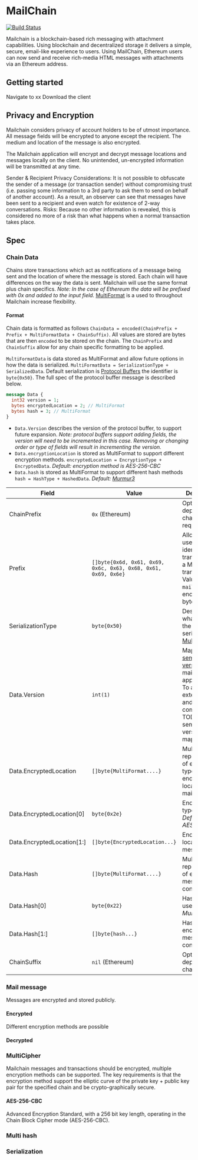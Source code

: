 # MailChain

[![Build Status](https://travis-ci.com/mailchain/mailchain.svg?branch=master)](https://travis-ci.com/mailchain/mailchain)

Mailchain is a blockchain-based rich messaging with attachment capabilities. Using blockchain and decentralized storage it delivers a simple, secure, email-like experience to users. Using MailChain, Ethereum users can now send and receive rich-media HTML messages with attachments via an Ethereum address.

## Getting started

Navigate to xx Download the client

## Privacy and Encryption

Mailchain considers privacy of account holders to be of utmost importance. All message fields will be encrypted to anyone except the recipient. The medium and location of the message is also encrypted.

The Mailchain application will encrypt and decrypt message locations and messages locally on the client. No unintended, un-encrypted information will be transmitted at any time.

Sender & Recipient Privacy Considerations: It is not possible to obfuscate the sender of a message (or transaction sender) without compromising trust (i.e. passing some information to a 3rd party to ask them to send on behalf of another account). As a result, an observer can see that messages have been sent to a recipient and even watch for existence of 2-way conversations.
Risks: Because no other information is revealed, this is considered no more of a risk than what happens when a normal transaction takes place.

## Spec

### Chain Data

Chains store transactions which act as notifications of a message being sent and the location of where the message is stored. Each chain will have differences on the way the data is sent. Mailchain will use the same format plus chain specifics. *Note: In the case of Ethereum the data will be prefixed with 0x and added to the input field.* [MultiFormat](https://github.com/multiformats/multiformats) is a used to throughout Mailchain increase flexibility.

#### Format

Chain data is formatted as follows `ChainData = encoded(ChainPrefix + Prefix + MultiFormatData + ChainSuffix)`. All values are stored are bytes that are then `encoded` to be stored on the chain. The `ChainPrefix` and `ChainSuffix` allow for any chain specific formatting to be applied.

`MultiFormatData` is data stored as MultiFormat and allow future options in how the data is serialized. `MultiFormatData = SerializationType + SerializedData`. Default serialization is [Protocol Buffers](https://developers.google.com/protocol-buffers/) the identifier is `byte{0x50}`. The full spec of the protocol buffer message is described below.

```proto
message Data {
  int32 version = 1;
  bytes encryptedLocation = 2; // MultiFormat
  bytes hash = 3; // MultiFormat
}
```

- `Data.Version` describes the version of the protocol buffer, to support future expansion. *Note: protocol buffers support adding fields, the version will need to be incremented in this case. Removing or changing order or type of fields will result in incrementing the version.*
- `Data.encryptionLocation` is stored as MultiFormat to support different encryption methods. `encryptedLocation = EncryptionType + EncryptedData`.  *Default: encryption method is AES-256-CBC*
- `Data.hash` is stored as MultiFormat to support different hash methods `hash = HashType + HashedData`. *Default: [Murmur3](https://en.wikipedia.org/wiki/MurmurHash)*

| Field                          | Value                                                           | Description
| ----------------------------   | --------------------------------------------------------------- | -----------
| ChainPrefix                    | `0x` (Ethereum)          | Optional - dependent on chain requirements
| Prefix                         | `[]byte{0x6d, 0x61, 0x69, 0x6c, 0x63, 0x68, 0x61, 0x69, 0x6e}`  | Allows the user to identify this transaction is a Mailchain transaction. Value is `mailchain` hex encoded in bytes
| SerializationType              | `byte{0x50}`                                                    | Describes what format the Data is serialized in [MultiFormat](https://github.com/multiformats/multiformats).
| Data.Version                   | `int(1)`                                                        | Maps to a [semantic version](https://semver.org/) of mailchain application. To allow for extensibility and compatibility. TODO: semantic version mapping
| Data.EncryptedLocation         | `[]byte{MultiFormat....}`                                       | MultiFormat representation of encryption type + encrypted location of the mail message
| Data.EncryptedLocation[0]      | `byte{0x2e}`                                                    | Encrypted type used. *Default: AES256CBC*
| Data.EncryptedLocation[1:]     | `[]byte{EncryptedLocation...}`                                  | Encrypted location of the message
| Data.Hash                      | `[]byte{MultiFormat....}`                                       | MultiFormat representation of encrypted message contents.
| Data.Hash[0]                   | `byte{0x22}`                                                    | Hash function used. *Default: Murmur3*
| Data.Hash[1:]                  | `[]byte{hash...}`                                               | Hash of encrypted message contents.
| ChainSuffix                    | `nil` (Ethereum)                                                | Optional - dependent on chain

### Mail message

Messages are encrypted and stored publicly.

#### Encrypted

Different encryption methods are possible

#### Decrypted

### MultiCipher

Mailchain messages and transactions should be encrypted, multiple encryption methods can be supported. The key requirements is that the encryption method support the elliptic curve of the private key + public key pair for the specified chain and be crypto-graphically secure.

#### AES-256-CBC

Advanced Encryption Standard, with a 256 bit key length, operating in the Chain Block Cipher mode (AES-256-CBC).

### Multi hash

### Serialization
